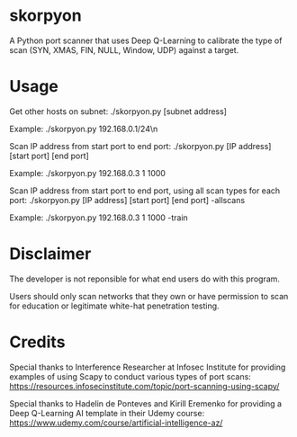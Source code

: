 # skorpyon
A Python port scanner that uses Deep Q-Learning to calibrate the type of scan (SYN, XMAS, FIN, NULL, Window, UDP) against a target.

# Usage
Get other hosts on subnet: ./skorpyon.py [subnet address]

Example: ./skorpyon.py 192.168.0.1/24\n

Scan IP address from start port to end port: ./skorpyon.py [IP address] [start port] [end port]

Example: ./skorpyon.py 192.168.0.3 1 1000

Scan IP address from start port to end port, using all scan types for each port: ./skorpyon.py [IP address] [start port] [end port] -allscans

Example: ./skorpyon.py 192.168.0.3 1 1000 -train

# Disclaimer
The developer is not reponsible for what end users do with this program.

Users should only scan networks that they own or have permission to scan for education or legitimate white-hat penetration testing.

# Credits

Special thanks to Interference Researcher at Infosec Institute for providing examples of using Scapy to conduct various types of port scans: https://resources.infosecinstitute.com/topic/port-scanning-using-scapy/

Special thanks to Hadelin de Ponteves and Kirill Eremenko for providing a Deep Q-Learning AI template in their Udemy course: https://www.udemy.com/course/artificial-intelligence-az/


